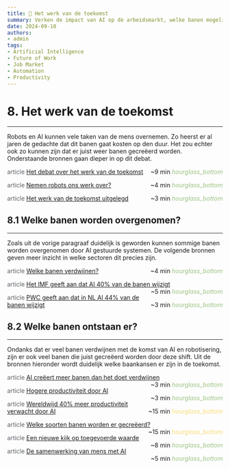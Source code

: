 ```yaml
---
title: 🔮 Het werk van de toekomst
summary: Verken de impact van AI op de arbeidsmarkt, welke banen mogelijk verdwijnen, welke nieuwe banen ontstaan, en hoe AI de productiviteit kan verhogen.
date: 2024-09-10
authors:
- admin
tags:
- Artificial Intelligence
- Future of Work
- Job Market
- Automation
- Productivity
---
```


# 8. Het werk van de toekomst

---

Robots en AI kunnen vele taken van de mens overnemen. Zo heerst er al jaren de gedachte dat dit banen gaat kosten op den duur. Het zou echter ook zo kunnen zijn dat er juist weer banen gecreëerd worden. Onderstaande bronnen gaan dieper in op dit debat.

<span class="material-symbols-outlined" style="color: #5f6368;">article</span> [Het debat over het werk van de toekomst](https://example.com/future-work-debate) <span style="float: right;">~9 min <i class="material-icons" style="color: #9DC384;">hourglass_bottom</i></span>

<span class="material-symbols-outlined" style="color: #5f6368;">article</span> [Nemen robots ons werk over?](https://example.com/robots-taking-jobs) <span style="float: right;">~4 min <i class="material-icons" style="color: #9DC384;">hourglass_bottom</i></span>

<span class="material-symbols-outlined" style="color: #5f6368;">article</span> [Het werk van de toekomst uitgelegd](https://example.com/future-work-explained) <span style="float: right;">~3 min <i class="material-icons" style="color: #9DC384;">hourglass_bottom</i></span>

## 8.1 Welke banen worden overgenomen?

---

Zoals uit de vorige paragraaf duidelijk is geworden kunnen sommige banen worden overgenomen door AI gestuurde systemen. De volgende bronnen geven meer inzicht in welke sectoren dit precies zijn.

<span class="material-symbols-outlined" style="color: #5f6368;">article</span> [Welke banen verdwijnen?](https://example.com/disappearing-jobs) <span style="float: right;">~4 min <i class="material-icons" style="color: #9DC384;">hourglass_bottom</i></span>

<span class="material-symbols-outlined" style="color: #5f6368;">article</span> [Het IMF geeft aan dat AI 40% van de banen wijzigt](https://example.com/imf-ai-job-impact) <span style="float: right;">~5 min <i class="material-icons" style="color: #9DC384;">hourglass_bottom</i></span>

<span class="material-symbols-outlined" style="color: #5f6368;">article</span> [PWC geeft aan dat in NL AI 44% van de banen wijzigt](https://example.com/pwc-nl-ai-job-impact) <span style="float: right;">~3 min <i class="material-icons" style="color: #9DC384;">hourglass_bottom</i></span>

## 8.2 Welke banen ontstaan er?

---

Ondanks dat er veel banen verdwijnen met de komst van AI en robotisering, zijn er ook veel banen die juist gecreëerd worden door deze shift. Uit de bronnen hieronder wordt duidelijk welke baankansen er zijn in de toekomst.

<span class="material-symbols-outlined" style="color: #5f6368;">article</span> [AI creëert meer banen dan het doet verdwijnen](https://example.com/ai-job-creation) <span style="float: right;">~3 min <i class="material-icons" style="color: #9DC384;">hourglass_bottom</i></span>

<span class="material-symbols-outlined" style="color: #5f6368;">article</span> [Hogere productiviteit door AI](https://example.com/ai-productivity-boost) <span style="float: right;">~3 min <i class="material-icons" style="color: #9DC384;">hourglass_bottom</i></span>

<span class="material-symbols-outlined" style="color: #5f6368;">article</span> [Wereldwijd 40% meer productiviteit verwacht door AI](https://example.com/global-ai-productivity-increase) <span style="float: right;">~15 min <i class="material-icons" style="color: #F9DB78;">hourglass_bottom</i></span>

<span class="material-symbols-outlined" style="color: #5f6368;">article</span> [Welke soorten banen worden er gecreëerd?](https://example.com/new-job-types-ai) <span style="float: right;">~15 min <i class="material-icons" style="color: #F9DB78;">hourglass_bottom</i></span>

<span class="material-symbols-outlined" style="color: #5f6368;">article</span> [Een nieuwe kijk op toegevoerde waarde](https://example.com/new-perspective-added-value) <span style="float: right;">~8 min <i class="material-icons" style="color: #9DC384;">hourglass_bottom</i></span>

<span class="material-symbols-outlined" style="color: #5f6368;">article</span> [De samenwerking van mens met AI](https://example.com/human-ai-collaboration) <span style="float: right;">~5 min <i class="material-icons" style="color: #9DC384;">hourglass_bottom</i></span>